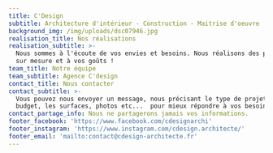 ```yaml
---
title: C'Design
subtitle: Architecture d'intérieur - Construction - Maitrise d'oeuvre
background_img: /img/uploads/dsc07946.jpg
realisation_title: Nos réalisations
realisation_subtitle: >-
  Nous sommes à l'écoute de vos envies et besoins. Nous réalisons des projets
  sur mesure et à vos goûts ! 
team_title: Notre équipe
team_subtitle: Agence C'design
contact_title: Nous contacter
contact_subtitle: >-
  Vous pouvez nous envoyer un message, nous précisant le type de projet, le
  budget, les surfaces, photos etc...  pour mieux répondre à vos besoins. 
contact_partage_info: Nous ne partagerons jamais vos informations.
footer_facebook: 'https://www.facebook.com/cdesignarchi'
footer_instagram: 'https://www.instagram.com/cdesign.architecte/'
footer_email: 'mailto:contact@cdesign-architecte.fr'
---
```



